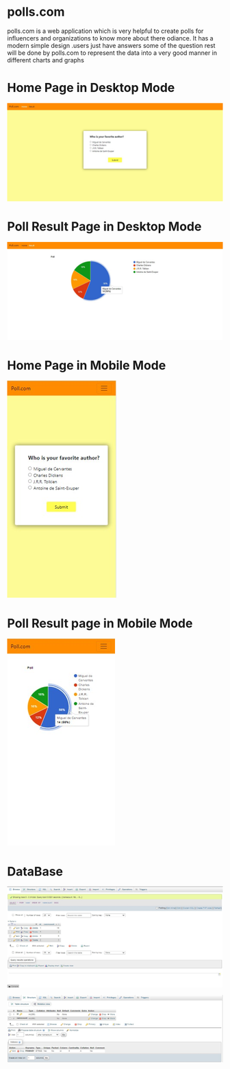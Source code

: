 # polls.com

polls.com is a web application which is very helpful to create polls for influencers and organizations to know more about there odiance. It has a modern simple design .users just have answers some of the question rest will be done by polls.com to represent the data into a very good manner in different charts and graphs 

# Home Page in Desktop Mode
![](image/indexpc.jpg)
# Poll Result Page in Desktop Mode
![](image/resultpc.jpg)
# Home Page in Mobile Mode
![](image/indexm1.jpg)
# Poll Result page in Mobile Mode
![](image/resultm1.jpg)
# DataBase
![](image/db1.jpg)

![](image/db2.jpg)
